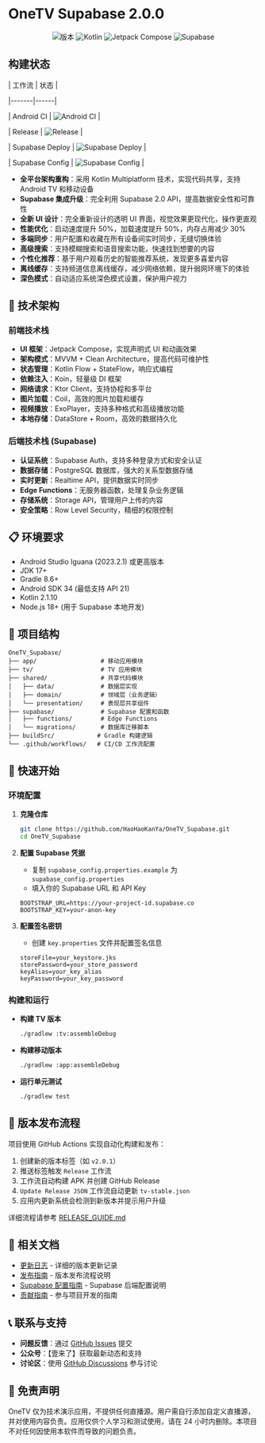 # OneTV Supabase 2.0.0

<div align="center">

![版本](https://img.shields.io/badge/版本-2.0.0-blue)
![Kotlin](https://img.shields.io/badge/Kotlin-2.1.10-blue.svg?logo=kotlin)
![Jetpack Compose](https://img.shields.io/badge/Jetpack%20Compose-Latest-brightgreen.svg?logo=jetpack-compose)
![Supabase](https://img.shields.io/badge/Supabase-2.0-green.svg?logo=supabase)

</div>

## 构建状态



| 工作流 | 状态 |

|-------|------|

| Android CI | ![Android CI](https://github.com/HaoHaoKanYa/OneTV_Supabase/actions/workflows/android.yml/badge.svg) |

| Release | ![Release](https://github.com/HaoHaoKanYa/OneTV_Supabase/actions/workflows/release.yaml/badge.svg) |

| Supabase Deploy | ![Supabase Deploy](https://github.com/HaoHaoKanYa/OneTV_Supabase/actions/workflows/supabase-deploy.yml/badge.svg) |

| Supabase Config | ![Supabase Config](https://github.com/HaoHaoKanYa/OneTV_Supabase/actions/workflows/check-supabase-config.yml/badge.svg) |





- **全平台架构重构**：采用 Kotlin Multiplatform 技术，实现代码共享，支持 Android TV 和移动设备
- **Supabase 集成升级**：完全利用 Supabase 2.0 API，提高数据安全性和可靠性
- **全新 UI 设计**：完全重新设计的透明 UI 界面，视觉效果更现代化，操作更直观
- **性能优化**：启动速度提升 50%，加载速度提升 50%，内存占用减少 30%
- **多端同步**：用户配置和收藏在所有设备间实时同步，无缝切换体验
- **高级搜索**：支持模糊搜索和语音搜索功能，快速找到想要的内容
- **个性化推荐**：基于用户观看历史的智能推荐系统，发现更多喜爱内容
- **离线缓存**：支持频道信息离线缓存，减少网络依赖，提升弱网环境下的体验
- **深色模式**：自动适应系统深色模式设置，保护用户视力

## 🔧 技术架构

### 前端技术栈

- **UI 框架**：Jetpack Compose，实现声明式 UI 和动画效果
- **架构模式**：MVVM + Clean Architecture，提高代码可维护性
- **状态管理**：Kotlin Flow + StateFlow，响应式编程
- **依赖注入**：Koin，轻量级 DI 框架
- **网络请求**：Ktor Client，支持协程和多平台
- **图片加载**：Coil，高效的图片加载和缓存
- **视频播放**：ExoPlayer，支持多种格式和高级播放功能
- **本地存储**：DataStore + Room，高效的数据持久化

### 后端技术栈 (Supabase)

- **认证系统**：Supabase Auth，支持多种登录方式和安全认证
- **数据存储**：PostgreSQL 数据库，强大的关系型数据存储
- **实时更新**：Realtime API，提供数据实时同步
- **Edge Functions**：无服务器函数，处理复杂业务逻辑
- **存储系统**：Storage API，管理用户上传的内容
- **安全策略**：Row Level Security，精细的权限控制

## 📋 环境要求

- Android Studio Iguana (2023.2.1) 或更高版本
- JDK 17+
- Gradle 8.6+
- Android SDK 34 (最低支持 API 21)
- Kotlin 2.1.10
- Node.js 18+ (用于 Supabase 本地开发)

## 📁 项目结构

```
OneTV_Supabase/
├── app/                  # 移动应用模块
├── tv/                   # TV 应用模块
├── shared/               # 共享代码模块
│   ├── data/             # 数据层实现
│   ├── domain/           # 领域层（业务逻辑）
│   └── presentation/     # 表现层共享组件
├── supabase/             # Supabase 配置和函数
│   ├── functions/        # Edge Functions
│   └── migrations/       # 数据库迁移脚本
├── buildSrc/            # Gradle 构建逻辑
└── .github/workflows/   # CI/CD 工作流配置
```

## 🚀 快速开始

### 环境配置

1. **克隆仓库**
   ```bash
   git clone https://github.com/HaoHaoKanYa/OneTV_Supabase.git
   cd OneTV_Supabase
   ```

2. **配置 Supabase 凭据**
   - 复制 `supabase_config.properties.example` 为 `supabase_config.properties`
   - 填入你的 Supabase URL 和 API Key
   ```properties
   BOOTSTRAP_URL=https://your-project-id.supabase.co
   BOOTSTRAP_KEY=your-anon-key
   ```

3. **配置签名密钥**
   - 创建 `key.properties` 文件并配置签名信息
   ```properties
   storeFile=your_keystore.jks
   storePassword=your_store_password
   keyAlias=your_key_alias
   keyPassword=your_key_password
   ```

### 构建和运行

- **构建 TV 版本**
  ```bash
  ./gradlew :tv:assembleDebug
  ```

- **构建移动版本**
  ```bash
  ./gradlew :app:assembleDebug
  ```

- **运行单元测试**
  ```bash
  ./gradlew test
  ```

## 📱 版本发布流程

项目使用 GitHub Actions 实现自动化构建和发布：

1. 创建新的版本标签（如 `v2.0.1`）
2. 推送标签触发 `Release` 工作流
3. 工作流自动构建 APK 并创建 GitHub Release
4. `Update Release JSON` 工作流自动更新 `tv-stable.json`
5. 应用内更新系统会检测到新版本并提示用户升级

详细流程请参考 [RELEASE_GUIDE.md](RELEASE_GUIDE.md)

## 📄 相关文档

- [更新日志](CHANGELOG.md) - 详细的版本更新记录
- [发布指南](RELEASE_GUIDE.md) - 版本发布流程说明
- [Supabase 配置指南](supabase/README.md) - Supabase 后端配置说明
- [贡献指南](CONTRIBUTING.md) - 参与项目开发的指南

## 📞 联系与支持

- **问题反馈**：通过 [GitHub Issues](https://github.com/HaoHaoKanYa/OneTV_Supabase/issues) 提交
- **公众号**：【壹来了】获取最新动态和支持
- **讨论区**：使用 [GitHub Discussions](https://github.com/HaoHaoKanYa/OneTV_Supabase/discussions) 参与讨论

## 📝 免责声明

OneTV 仅为技术演示应用，不提供任何直播源。用户需自行添加自定义直播源，并对使用内容负责。应用仅供个人学习和测试使用，请在 24 小时内删除。本项目不对任何因使用本软件而导致的问题负责。

